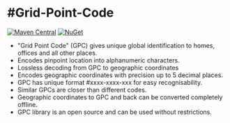 # #Grid-Point-Code

[![Maven Central](https://img.shields.io/maven-central/v/ninja.pranav.algorithms/gridpointcode.svg?label=Maven%20Central)](https://central.sonatype.com/artifact/ca.pranavpatel.algo/gridpointcode)
[![NuGet](https://img.shields.io/nuget/v/Ca.Pranavpatel.Algo.GridPointCode?label=NuGet)](https://www.nuget.org/packages/Ca.Pranavpatel.Algo.GridPointCode)

- "Grid Point Code" (GPC) gives unique global identification to homes, offices and all other places.
- Encodes pinpoint location into alphanumeric characters.
- Lossless decoding from GPC to geographic coordinates
- Encodes geographic coordinates with precision up to 5 decimal places.
- GPC has unique format #xxxx-xxxx-xxx for easy recognisability.
- Similar GPCs are closer than different codes.
- Geographic coordinates to GPC and back can be converted completely offline.
- GPC library is an open source and can be used without restrictions.
